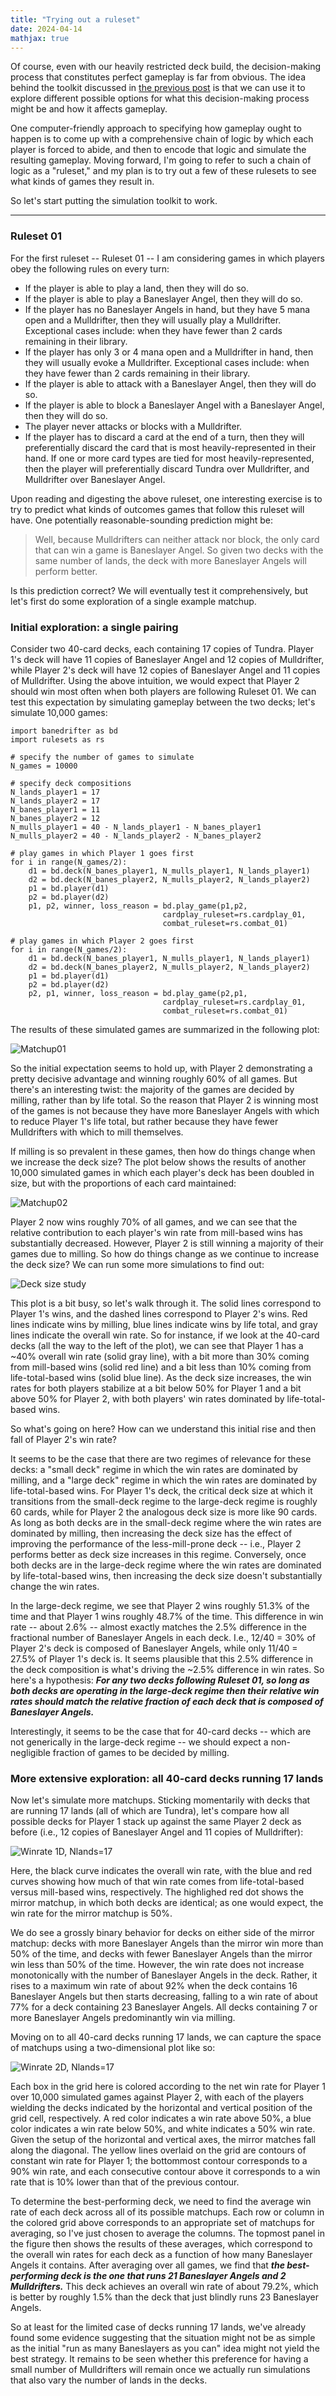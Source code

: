 ```yaml
---
title: "Trying out a ruleset"
date: 2024-04-14
mathjax: true
---
```


Of course, even with our heavily restricted deck build, the decision-making process that constitutes perfect gameplay is far from obvious.  The idea behind the toolkit discussed in [the previous post](https://dpesce.github.io/banedrifter/2024/04/06/simulations.html) is that we can use it to explore different possible options for what this decision-making process might be and how it affects gameplay.

One computer-friendly approach to specifying how gameplay ought to happen is to come up with a comprehensive chain of logic by which each player is forced to abide, and then to encode that logic and simulate the resulting gameplay.  Moving forward, I'm going to refer to such a chain of logic as a "ruleset," and my plan is to try out a few of these rulesets to see what kinds of games they result in.

So let's start putting the simulation toolkit to work.

***

### Ruleset 01

For the first ruleset -- Ruleset 01 -- I am considering games in which players obey the following rules on every turn:

- If the player is able to play a land, then they will do so.
- If the player is able to play a Baneslayer Angel, then they will do so.
- If the player has no Baneslayer Angels in hand, but they have 5 mana open and a Mulldrifter, then they will usually play a Mulldrifter.  Exceptional cases include: when they have fewer than 2 cards remaining in their library.
- If the player has only 3 or 4 mana open and a Mulldrifter in hand, then they will usually evoke a Mulldrifter.  Exceptional cases include: when they have fewer than 2 cards remaining in their library.
- If the player is able to attack with a Baneslayer Angel, then they will do so.
- If the player is able to block a Baneslayer Angel with a Baneslayer Angel, then they will do so.
- The player never attacks or blocks with a Mulldrifter.
- If the player has to discard a card at the end of a turn, then they will preferentially discard the card that is most heavily-represented in their hand.  If one or more card types are tied for most heavily-represented, then the player will preferentially discard Tundra over Mulldrifter, and Mulldrifter over Baneslayer Angel.

Upon reading and digesting the above ruleset, one interesting exercise is to try to predict what kinds of outcomes games that follow this ruleset will have.  One potentially reasonable-sounding prediction might be:

> Well, because Mulldrifters can neither attack nor block, the only card that can win a game is Baneslayer Angel.  So given two decks with the same number of lands, the deck with more Baneslayer Angels will perform better.

Is this prediction correct?  We will eventually test it comprehensively, but let's first do some exploration of a single example matchup.

### Initial exploration: a single pairing

Consider two 40-card decks, each containing 17 copies of Tundra.  Player 1's deck will have 11 copies of Baneslayer Angel and 12 copies of Mulldrifter, while Player 2's deck will have 12 copies of Baneslayer Angel and 11 copies of Mulldrifter.  Using the above intuition, we would expect that Player 2 should win most often when both players are following Ruleset 01.  We can test this expectation by simulating gameplay between the two decks; let's simulate 10,000 games:

```
import banedrifter as bd
import rulesets as rs

# specify the number of games to simulate
N_games = 10000

# specify deck compositions
N_lands_player1 = 17
N_lands_player2 = 17
N_banes_player1 = 11
N_banes_player2 = 12
N_mulls_player1 = 40 - N_lands_player1 - N_banes_player1
N_mulls_player2 = 40 - N_lands_player2 - N_banes_player2

# play games in which Player 1 goes first
for i in range(N_games/2):
    d1 = bd.deck(N_banes_player1, N_mulls_player1, N_lands_player1)
    d2 = bd.deck(N_banes_player2, N_mulls_player2, N_lands_player2)
    p1 = bd.player(d1)
    p2 = bd.player(d2)
    p1, p2, winner, loss_reason = bd.play_game(p1,p2,
                                  cardplay_ruleset=rs.cardplay_01,
                                  combat_ruleset=rs.combat_01)

# play games in which Player 2 goes first
for i in range(N_games/2):
    d1 = bd.deck(N_banes_player1, N_mulls_player1, N_lands_player1)
    d2 = bd.deck(N_banes_player2, N_mulls_player2, N_lands_player2)
    p1 = bd.player(d1)
    p2 = bd.player(d2)
    p2, p1, winner, loss_reason = bd.play_game(p2,p1,
                                  cardplay_ruleset=rs.cardplay_01,
                                  combat_ruleset=rs.combat_01)
```

The results of these simulated games are summarized in the following plot:

![Matchup01](https://raw.githubusercontent.com/dpesce/banedrifter/ruleset01/banedrifter/plots/single_matchup_01.png "Matchup01")

So the initial expectation seems to hold up, with Player 2 demonstrating a pretty decisive advantage and winning roughly 60% of all games.  But there's an interesting twist: the majority of the games are decided by milling, rather than by life total.  So the reason that Player 2 is winning most of the games is not because they have more Baneslayer Angels with which to reduce Player 1's life total, but rather because they have fewer Mulldrifters with which to mill themselves.

If milling is so prevalent in these games, then how do things change when we increase the deck size?  The plot below shows the results of another 10,000 simulated games in which each player's deck has been doubled in size, but with the proportions of each card maintained:

![Matchup02](https://raw.githubusercontent.com/dpesce/banedrifter/ruleset01/banedrifter/plots/single_matchup_02.png "Matchup02")

Player 2 now wins roughly 70% of all games, and we can see that the relative contribution to each player's win rate from mill-based wins has substantially decreased.  However, Player 2 is still winning a majority of their games due to milling.  So how do things change as we continue to increase the deck size?  We can run some more simulations to find out:

![Deck size study](https://raw.githubusercontent.com/dpesce/banedrifter/ruleset01/banedrifter/plots/decksize_comparison_breakdown.png "Deck size study")

This plot is a bit busy, so let's walk through it.  The solid lines correspond to Player 1's wins, and the dashed lines correspond to Player 2's wins.  Red lines indicate wins by milling, blue lines indicate wins by life total, and gray lines indicate the overall win rate.  So for instance, if we look at the 40-card decks (all the way to the left of the plot), we can see that Player 1 has a ~40% overall win rate (solid gray line), with a bit more than 30% coming from mill-based wins (solid red line) and a bit less than 10% coming from life-total-based wins (solid blue line).  As the deck size increases, the win rates for both players stabilize at a bit below 50% for Player 1 and a bit above 50% for Player 2, with both players' win rates dominated by life-total-based wins.

So what's going on here?  How can we understand this initial rise and then fall of Player 2's win rate?

It seems to be the case that there are two regimes of relevance for these decks: a "small deck" regime in which the win rates are dominated by milling, and a "large deck" regime in which the win rates are dominated by life-total-based wins.  For Player 1's deck, the critical deck size at which it transitions from the small-deck regime to the large-deck regime is roughly 60 cards, while for Player 2 the analogous deck size is more like 90 cards.  As long as both decks are in the small-deck regime where the win rates are dominated by milling, then increasing the deck size has the effect of improving the performance of the less-mill-prone deck -- i.e., Player 2 performs better as deck size increases in this regime.  Conversely, once both decks are in the large-deck regime where the win rates are dominated by life-total-based wins, then increasing the deck size doesn't substantially change the win rates.

In the large-deck regime, we see that Player 2 wins roughly 51.3% of the time and that Player 1 wins roughly 48.7% of the time.  This difference in win rate -- about 2.6% -- almost exactly matches the 2.5% difference in the fractional number of Baneslayer Angels in each deck.  I.e., 12/40 = 30% of Player 2's deck is composed of Baneslayer Angels, while only 11/40 = 27.5% of Player 1's deck is.  It seems plausible that this 2.5% difference in the deck composition is what's driving the ~2.5% difference in win rates.  So here's a hypothesis: ***For any two decks following Ruleset 01, so long as both decks are operating in the large-deck regime then their relative win rates should match the relative fraction of each deck that is composed of Baneslayer Angels.***

Interestingly, it seems to be the case that for 40-card decks -- which are not generically in the large-deck regime -- we should expect a non-negligible fraction of games to be decided by milling.

### More extensive exploration: all 40-card decks running 17 lands

Now let's simulate more matchups.  Sticking momentarily with decks that are running 17 lands (all of which are Tundra), let's compare how all possible decks for Player 1 stack up against the same Player 2 deck as before (i.e., 12 copies of Baneslayer Angel and 11 copies of Mulldrifter):

![Winrate 1D, Nlands=17](https://raw.githubusercontent.com/dpesce/banedrifter/ruleset01/banedrifter/plots/winrate_Nland=17_Nbane2=12.png "Winrate 1D, Nlands=17")

Here, the black curve indicates the overall win rate, with the blue and red curves showing how much of that win rate comes from life-total-based versus mill-based wins, respectively.  The highlighed red dot shows the mirror matchup, in which both decks are identical; as one would expect, the win rate for the mirror matchup is 50%.

We do see a grossly binary behavior for decks on either side of the mirror matchup: decks with more Baneslayer Angels than the mirror win more than 50% of the time, and decks with fewer Baneslayer Angels than the mirror win less than 50% of the time.  However, the win rate does not increase monotonically with the number of Baneslayer Angels in the deck.  Rather, it rises to a maximum win rate of about 92% when the deck contains 16 Baneslayer Angels but then starts decreasing, falling to a win rate of about 77% for a deck containing 23 Baneslayer Angels.  All decks containing 7 or more Baneslayer Angels predominantly win via milling.

Moving on to all 40-card decks running 17 lands, we can capture the space of matchups using a two-dimensional plot like so:

![Winrate 2D, Nlands=17](https://raw.githubusercontent.com/dpesce/banedrifter/ruleset01/banedrifter/plots/winrate_2D__Nland=17.png "Winrate 2D, Nlands=17")

Each box in the grid here is colored according to the net win rate for Player 1 over 10,000 simulated games against Player 2, with each of the players wielding the decks indicated by the horizontal and vertical position of the grid cell, respectively.  A red color indicates a win rate above 50%, a blue color indicates a win rate below 50%, and white indicates a 50% win rate.  Given the setup of the horizontal and vertical axes, the mirror matches fall along the diagonal.  The yellow lines overlaid on the grid are contours of constant win rate for Player 1; the bottommost contour corresponds to a 90% win rate, and each consecutive contour above it corresponds to a win rate that is 10% lower than that of the previous contour.

To determine the best-performing deck, we need to find the average win rate of each deck across all of its possible matchups.  Each row or column in the colored grid above corresponds to an appropriate set of matchups for averaging, so I've just chosen to average the columns.  The topmost panel in the figure then shows the results of these averages, which correspond to the overall win rates for each deck as a function of how many Baneslayer Angels it contains.  After averaging over all games, we find that ***the best-performing deck is the one that runs 21 Baneslayer Angels and 2 Mulldrifters.***  This deck achieves an overall win rate of about 79.2%, which is better by roughly 1.5% than the deck that just blindly runs 23 Baneslayer Angels.

So at least for the limited case of decks running 17 lands, we've already found some evidence suggesting that the situation might not be as simple as the initial "run as many Baneslayers as you can" idea might not yield the best strategy.  It remains to be seen whether this preference for having a small number of Mulldrifters will remain once we actually run simulations that also vary the number of lands in the decks.

